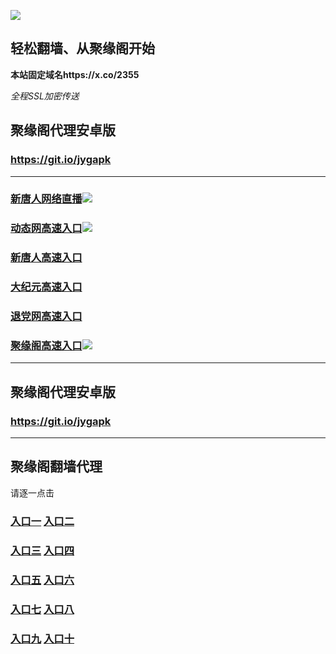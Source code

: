 
![](https://raw.githubusercontent.com/hao369/a/master/j.jpg)



## 轻松翻墙、从聚缘阁开始

**本站固定域名https://x.co/2355**

_全程SSL加密传送_



##  聚缘阁代理安卓版

### https://git.io/jygapk


***

### [新唐人网络直播]( https://1wcosp6hi8.execute-api.ap-southeast-1.amazonaws.com/x33hy)![](https://raw.githubusercontent.com/hao369/a/master/jygtj.gif)


### [动态网高速入口]( https://ji1z7xi56k.execute-api.us-east-2.amazonaws.com/8520/?id=2)![](https://raw.githubusercontent.com/hao369/a/master/jygdl.gif)

### [新唐人高速入口]( https://ji1z7xi56k.execute-api.us-east-2.amazonaws.com/8520/?id=5)

### [大纪元高速入口](https://ji1z7xi56k.execute-api.us-east-2.amazonaws.com/8520/?id=7)

### [退党网高速入口](https://ji1z7xi56k.execute-api.us-east-2.amazonaws.com/8520/?id=8)

### [聚缘阁高速入口](https://bx2zg7cka1.execute-api.ap-southeast-1.amazonaws.com/vvfheure2)![](https://raw.githubusercontent.com/hao369/a/master/jyg.gif)


***



##  聚缘阁代理安卓版

### https://git.io/jygapk


***


## 聚缘阁翻墙代理 

请逐一点击

### **[入口一]( https://5eckwufpjd.execute-api.ap-southeast-1.amazonaws.com/6588mkhyf)** **[入口二](https://bvs8oxvzud.execute-api.ap-southeast-1.amazonaws.com/csg432)**

### **[入口三](https://s3-ap-southeast-1.amazonaws.com/jyg4/jyg.html)**  **[入口四](https://s3-ap-northeast-1.amazonaws.com/jyg9/jyg.html)**

### **[入口五](https://s3.ap-south-1.amazonaws.com/jyg5/jyg.html)**  **[入口六](https://s3-us-west-2.amazonaws.com/jyg7/jyg.html)**


###  **[入口七](https://s3-us-west-1.amazonaws.com/jyg6/jyg.html)**  **[入口八](https://s3-eu-west-1.amazonaws.com/jyg8/jyg.html)**


###  **[入口九](https://s3.eu-central-1.amazonaws.com/jyg3/jyg.html)**  **[入口十](https://s3-ap-southeast-2.amazonaws.com/jyg1/jyg.html)**




